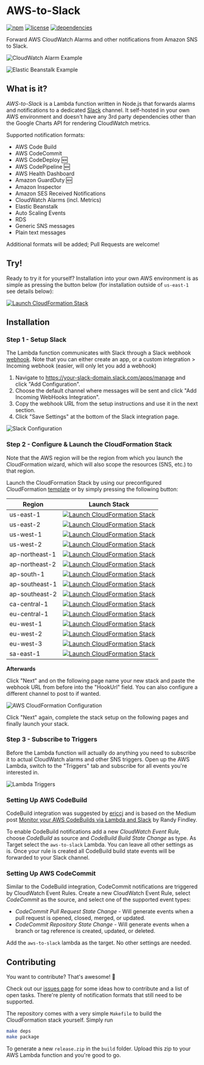 # AWS-to-Slack

[![npm](https://img.shields.io/npm/v/aws-to-slack.svg)](https://www.npmjs.com/package/aws-to-slack)
[![license](https://img.shields.io/github/license/arabold/aws-to-slack.svg)](https://github.com/arabold/aws-to-slack/blob/master/LICENSE)
[![dependencies](https://img.shields.io/david/arabold/aws-to-slack.svg)](https://www.npmjs.com/package/aws-to-slack)


Forward AWS CloudWatch Alarms and other notifications from Amazon SNS to Slack.

![CloudWatch Alarm Example](./docs/alert-example-cw.png)

![Elastic Beanstalk Example](./docs/alert-example-eb.png)

## What is it?
_AWS-to-Slack_ is a Lambda function written in Node.js that forwards alarms and
notifications to a dedicated [Slack](https://slack.com) channel. It self-hosted
in your own AWS environment and doesn't have any 3rd party dependencies other
than the Google Charts API for rendering CloudWatch metrics.

Supported notification formats:
* AWS Code Build
* AWS CodeCommit
* AWS CodeDeploy 🆕
* AWS CodePipeline 🆕
* AWS Health Dashboard
* Amazon GuardDuty 🆕
* Amazon Inspector
* Amazon SES Received Notifications
* CloudWatch Alarms (incl. Metrics)
* Elastic Beanstalk
* Auto Scaling Events
* RDS
* Generic SNS messages
* Plain text messages

Additional formats will be added; Pull Requests are welcome!

## Try!
Ready to try it for yourself? Installation into your own AWS environment is as
simple as pressing the button below (for installation outside of `us-east-1` see details below):

[![Launch CloudFormation Stack](https://s3.amazonaws.com/cloudformation-examples/cloudformation-launch-stack.png)](https://console.aws.amazon.com/cloudformation/home?region=us-east-1#/stacks/new?stackName=aws-to-slack&templateURL=https://s3.amazonaws.com/aws-to-slack-us-east-1/cloudformation.yaml) 

## Installation

### Step 1 - Setup Slack
The Lambda function communicates with Slack through a Slack webhook
[webhook](https://your-slack-domain.slack.com/apps/manage). Note that you can either create an app, or a custom integration > Incoming webhook (easier, will only let you add a webhook)

1. Navigate to https://your-slack-domain.slack.com/apps/manage and click
   "Add Configuration".
2. Choose the default channel where messages will be sent and click
   "Add Incoming WebHooks Integration".
3. Copy the webhook URL from the setup instructions and use it in the next
   section.
4. Click "Save Settings" at the bottom of the Slack integration page.

![Slack Configuration](./docs/config-slack.png)

### Step 2 - Configure & Launch the CloudFormation Stack

Note that the AWS region will be the region from which you launch the CloudFormation wizard, which will also scope the resources (SNS, etc.) to that region. 

Launch the CloudFormation Stack by using our preconfigured CloudFormation
[template](https://raw.githubusercontent.com/arabold/aws-to-slack/master/cloudformation.yaml) or
by simply pressing the following button:

| Region | Launch Stack |
|--------|--------------|
| us-east-1 | [![Launch CloudFormation Stack](https://s3.amazonaws.com/cloudformation-examples/cloudformation-launch-stack.png)](https://console.aws.amazon.com/cloudformation/home?region=us-east-1#/stacks/new?stackName=aws-to-slack&templateURL=https://s3.amazonaws.com/aws-to-slack-us-east-1/cloudformation.yaml) |
| us-east-2 | [![Launch CloudFormation Stack](https://s3.amazonaws.com/cloudformation-examples/cloudformation-launch-stack.png)](https://console.aws.amazon.com/cloudformation/home?region=us-east-2#/stacks/new?stackName=aws-to-slack&templateURL=https://s3.amazonaws.com/aws-to-slack-us-east-2/cloudformation.yaml) |
| us-west-1 | [![Launch CloudFormation Stack](https://s3.amazonaws.com/cloudformation-examples/cloudformation-launch-stack.png)](https://console.aws.amazon.com/cloudformation/home?region=us-west-1#/stacks/new?stackName=aws-to-slack&templateURL=https://s3.amazonaws.com/aws-to-slack-us-west-1/cloudformation.yaml) |
| us-west-2 | [![Launch CloudFormation Stack](https://s3.amazonaws.com/cloudformation-examples/cloudformation-launch-stack.png)](https://console.aws.amazon.com/cloudformation/home?region=us-west-2#/stacks/new?stackName=aws-to-slack&templateURL=https://s3.amazonaws.com/aws-to-slack-us-west-2/cloudformation.yaml) |
| ap-northeast-1 | [![Launch CloudFormation Stack](https://s3.amazonaws.com/cloudformation-examples/cloudformation-launch-stack.png)](https://console.aws.amazon.com/cloudformation/home?region=ap-northeast-1#/stacks/new?stackName=aws-to-slack&templateURL=https://s3.amazonaws.com/aws-to-slack-ap-northeast-1/cloudformation.yaml) |
| ap-northeast-2 | [![Launch CloudFormation Stack](https://s3.amazonaws.com/cloudformation-examples/cloudformation-launch-stack.png)](https://console.aws.amazon.com/cloudformation/home?region=ap-northeast-2#/stacks/new?stackName=aws-to-slack&templateURL=https://s3.amazonaws.com/aws-to-slack-ap-northeast-2/cloudformation.yaml) |
| ap-south-1 | [![Launch CloudFormation Stack](https://s3.amazonaws.com/cloudformation-examples/cloudformation-launch-stack.png)](https://console.aws.amazon.com/cloudformation/home?region=ap-south-1#/stacks/new?stackName=aws-to-slack&templateURL=https://s3.amazonaws.com/aws-to-slack-ap-south-1/cloudformation.yaml) |
| ap-southeast-1 | [![Launch CloudFormation Stack](https://s3.amazonaws.com/cloudformation-examples/cloudformation-launch-stack.png)](https://console.aws.amazon.com/cloudformation/home?region=ap-southeast-1#/stacks/new?stackName=aws-to-slack&templateURL=https://s3.amazonaws.com/aws-to-slack-ap-southeast-1/cloudformation.yaml) |
| ap-southeast-2 | [![Launch CloudFormation Stack](https://s3.amazonaws.com/cloudformation-examples/cloudformation-launch-stack.png)](https://console.aws.amazon.com/cloudformation/home?region=ap-southeast-2#/stacks/new?stackName=aws-to-slack&templateURL=https://s3.amazonaws.com/aws-to-slack-ap-southeast-2/cloudformation.yaml) |
| ca-central-1 | [![Launch CloudFormation Stack](https://s3.amazonaws.com/cloudformation-examples/cloudformation-launch-stack.png)](https://console.aws.amazon.com/cloudformation/home?region=ca-central-1#/stacks/new?stackName=aws-to-slack&templateURL=https://s3.amazonaws.com/aws-to-slack-ca-central-1/cloudformation.yaml) |
| eu-central-1 | [![Launch CloudFormation Stack](https://s3.amazonaws.com/cloudformation-examples/cloudformation-launch-stack.png)](https://console.aws.amazon.com/cloudformation/home?region=eu-central-1#/stacks/new?stackName=aws-to-slack&templateURL=https://s3.amazonaws.com/aws-to-slack-eu-central-1/cloudformation.yaml) |
| eu-west-1 | [![Launch CloudFormation Stack](https://s3.amazonaws.com/cloudformation-examples/cloudformation-launch-stack.png)](https://console.aws.amazon.com/cloudformation/home?region=eu-west-1#/stacks/new?stackName=aws-to-slack&templateURL=https://s3.amazonaws.com/aws-to-slack-eu-west-1/cloudformation.yaml) |
| eu-west-2 | [![Launch CloudFormation Stack](https://s3.amazonaws.com/cloudformation-examples/cloudformation-launch-stack.png)](https://console.aws.amazon.com/cloudformation/home?region=eu-west-2#/stacks/new?stackName=aws-to-slack&templateURL=https://s3.amazonaws.com/aws-to-slack-eu-west-2/cloudformation.yaml) |
| eu-west-3 | [![Launch CloudFormation Stack](https://s3.amazonaws.com/cloudformation-examples/cloudformation-launch-stack.png)](https://console.aws.amazon.com/cloudformation/home?region=eu-west-3#/stacks/new?stackName=aws-to-slack&templateURL=https://s3.amazonaws.com/aws-to-slack-eu-west-3/cloudformation.yaml) |
| sa-east-1 | [![Launch CloudFormation Stack](https://s3.amazonaws.com/cloudformation-examples/cloudformation-launch-stack.png)](https://console.aws.amazon.com/cloudformation/home?region=sa-east-1#/stacks/new?stackName=aws-to-slack&templateURL=https://s3.amazonaws.com/aws-to-slack-sa-east-1/cloudformation.yaml) |


**Afterwards**

Click "Next" and on the following page name your new stack and paste the
webhook URL from before into the "HookUrl" field. You can also configure a
different channel to post to if wanted.

![AWS CloudFormation Configuration](./docs/config-stack.png)

Click "Next" again, complete the stack setup on the following pages and
finally launch your stack.

### Step 3 - Subscribe to Triggers

Before the Lambda function will actually do anything you need to subscribe it
to actual CloudWatch alarms and other SNS triggers. Open up the AWS Lambda,
switch to the "Triggers" tab and subscribe for all events you're interested in.

![Lambda Triggers](./docs/config-lambda-triggers.png)


### Setting Up AWS CodeBuild
CodeBuild integration was suggested by [ericcj](https://github.com/ericcj) and is based on
the Medium post [Monitor your AWS CodeBuilds via Lambda and Slack](https://hackernoon.com/monitor-your-aws-codebuilds-via-lambda-and-slack-ae2c621f68f1) by
Randy Findley. 

To enable CodeBuild notifications add a new _CloudWatch Event Rule_, choose _CodeBuild_
as source and _CodeBuild Build State Change_ as type. As Target select the `aws-to-slack`
Lambda. You can leave all other settings as is. Once your rule is created all CodeBuild
build state events will be forwarded to your Slack channel.

### Setting Up AWS CodeCommit

Similar to the CodeBuild integration, CodeCommit notifications are triggered by
CloudWatch Event Rules. Create a new CloudWatch Event Rule, select _CodeCommit_
as the source, and select one of the supported event types:

* _CodeCommit Pull Request State Change_ - Will generate events when a pull
  request is opened, closed, merged, or updated.
* _CodeCommit Repository State Change_ - Will generate events when a branch
  or tag reference is created, updated, or deleted.

Add the `aws-to-slack` lambda as the target. No other settings are needed.

## Contributing

You want to contribute? That's awesome! 🎉

Check out our [issues page](https://github.com/arabold/aws-to-slack/issues) for
some ideas how to contribute and a list of open tasks. There're plenty of
notification formats that still need to be supported.

The repository comes with a very simple `Makefile` to build the CloudFormation
stack yourself. Simply run

```bash
make deps
make package
```

To generate a new `release.zip` in the `build` folder. Upload this zip to your
AWS Lambda function and you're good to go.
